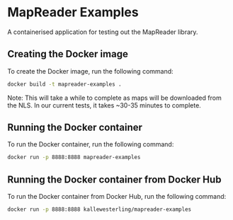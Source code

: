 # MapReader Examples

A containerised application for testing out the MapReader library.

## Creating the Docker image

To create the Docker image, run the following command:

```bash
docker build -t mapreader-examples .
```

Note: This will take a while to complete as maps will be downloaded from the
NLS. In our current tests, it takes ~30-35 minutes to complete.

## Running the Docker container

To run the Docker container, run the following command:

```bash
docker run -p 8888:8888 mapreader-examples
```

## Running the Docker container from Docker Hub

To run the Docker container from Docker Hub, run the following command:

```bash
docker run -p 8888:8888 kallewesterling/mapreader-examples
```

